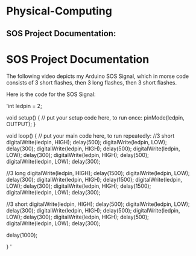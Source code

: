 # Physical-Computing


## SOS Project Documentation:

# SOS Project Documentation

The following video depicts my Arduino SOS Signal, which in morse code consists of 3 short flashes, then 3 long flashes, then 3 short flashes.



Here is the code for the SOS Signal:

'int ledpin = 2;

void setup() {
  // put your setup code here, to run once:
  pinMode(ledpin, OUTPUT);
}

void loop() {
  // put your main code here, to run repeatedly:
  //3 short
  digitalWrite(ledpin, HIGH);
  delay(500);
  digitalWrite(ledpin, LOW);
  delay(300);
  digitalWrite(ledpin, HIGH);
  delay(500);
  digitalWrite(ledpin, LOW);
  delay(300);
  digitalWrite(ledpin, HIGH);
  delay(500);
  digitalWrite(ledpin, LOW);
  delay(300);

  //3 long
  digitalWrite(ledpin, HIGH);
  delay(1500);
  digitalWrite(ledpin, LOW);
  delay(300);
  digitalWrite(ledpin, HIGH);
  delay(1500);
  digitalWrite(ledpin, LOW);
  delay(300);
  digitalWrite(ledpin, HIGH);
  delay(1500);
  digitalWrite(ledpin, LOW);
  delay(300);

  //3 short
  digitalWrite(ledpin, HIGH);
  delay(500);
  digitalWrite(ledpin, LOW);
  delay(300);
  digitalWrite(ledpin, HIGH);
  delay(500);
  digitalWrite(ledpin, LOW);
  delay(300);
  digitalWrite(ledpin, HIGH);
  delay(500);
  digitalWrite(ledpin, LOW);
  delay(300);

  delay(1000);

} '
